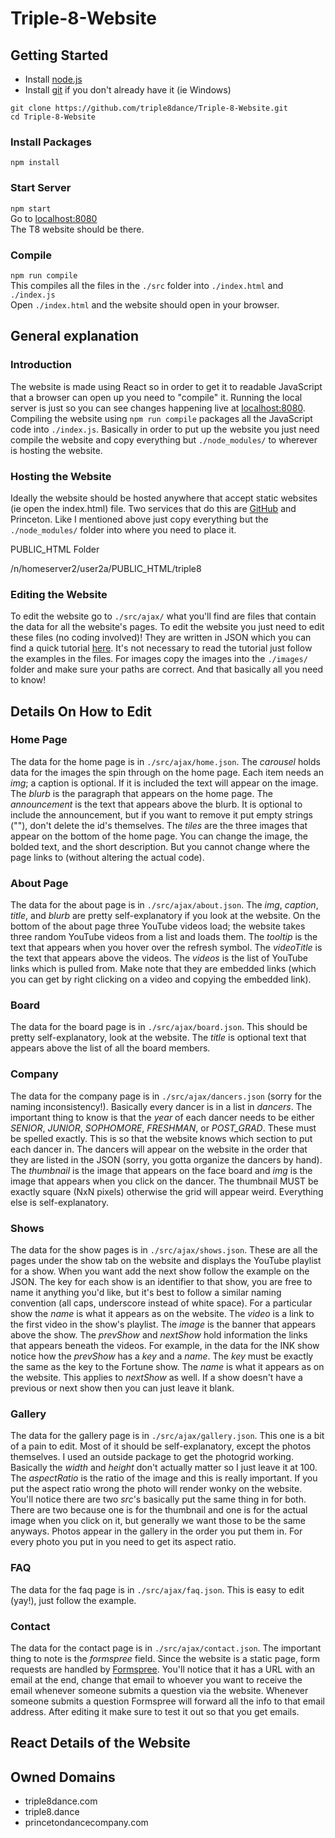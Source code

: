 # Triple-8-Website

## Getting Started
* Install [node.js](https://nodejs.org/en/)
* Install [git](https://git-scm.com/downloads) if you don't already have it (ie Windows)

`git clone https://github.com/triple8dance/Triple-8-Website.git`  
`cd Triple-8-Website`

### Install Packages
`npm install`

### Start Server
`npm start`  
Go to [localhost:8080](http://localhost:8080/)  
The T8 website should be there.

### Compile
`npm run compile`  
This compiles all the files in the `./src` folder into `./index.html` and `./index.js`  
Open `./index.html` and the website should open in your browser.

## General explanation

### Introduction
The website is made using React so in order to get it to readable JavaScript that a browser 
can open up you need to "compile" it. Running the local server is just so you can see 
changes happening live at [localhost:8080](http://localhost:8080/). Compiling the website 
using `npm run compile` packages all the JavaScript code into `./index.js`. Basically 
in order to put up the website you just need compile the website and copy everything but 
`./node_modules/` to wherever is hosting the website.

### Hosting the Website
Ideally the website should be hosted anywhere that accept static websites (ie open the index.html) 
file. Two services that do this are [GitHub](https://pages.github.com/) and Princeton. Like I mentioned above just 
copy everything but the `./node_modules/` folder into where you need to place it.

PUBLIC_HTML Folder

/n/homeserver2/user2a/PUBLIC_HTML/triple8


### Editing the Website
To edit the website go to `./src/ajax/` what you'll find are files that contain the data 
for all the website's pages. To edit the website you just need to edit these files (no coding involved)! 
They are written in JSON which you can find a quick tutorial [here](https://www.w3schools.com/js/js_json_intro.asp). 
It's not necessary to read the tutorial just follow the examples in the files. For images copy 
the images into the `./images/` folder and make sure your paths are correct. And that basically 
all you need to know!

## Details On How to Edit
 
### Home Page
The data for the home page is in `./src/ajax/home.json`. The _carousel_ holds data for the 
images the spin through on the home page. Each item needs an _img_; a caption is optional. 
If it is included the text will appear on the image. The _blurb_ is the paragraph that 
appears on the home page. The _announcement_ is the text that appears above the blurb. It 
is optional to include the announcement, but if you want to remove it put empty strings (""), 
don't delete the id's themselves. The _tiles_ are the three images that appear on the 
bottom of the home page. You can change the image, the bolded text, and the short description. 
But you cannot change where the page links to (without altering the actual code).

### About Page
The data for the about page is in `./src/ajax/about.json`. The _img_, _caption_, _title_, and _blurb_ are pretty self-explanatory if you look at the 
website. On the bottom of the about page three YouTube videos load; the website takes 
three random YouTube videos from a list and loads them. The _tooltip_ is the text that 
appears when you hover over the refresh symbol. The _videoTitle_ is the text that 
appears above the videos. The _videos_ is the list of YouTube links which is pulled 
from. Make note that they are embedded links (which you  can get by right clicking 
on a video and copying the embedded link).

### Board
The data for the board page is in `./src/ajax/board.json`. This should be pretty self-explanatory, look at the website. The _title_ is optional 
text that appears above the list of all the board members.

### Company
The data for the company page is in `./src/ajax/dancers.json` (sorry for the naming 
inconsistency!). Basically every dancer is in a list in _dancers_. The important thing 
to know is that the _year_ of each dancer needs to be either *SENIOR*, *JUNIOR*, 
*SOPHOMORE*, *FRESHMAN*, or *POST_GRAD*. These must be spelled exactly. This is so 
that the website knows which section to put each dancer in. The dancers will appear 
on the website in the order that they are listed in the JSON (sorry, you gotta 
organize the dancers by hand). The _thumbnail_ is the image that appears on the 
face board and _img_ is the image that appears when you click on the dancer. The 
thumbnail MUST be exactly square (NxN pixels) otherwise the grid will appear weird. 
Everything else is self-explanatory.

### Shows
The data for the show pages is in `./src/ajax/shows.json`. These are all the pages under 
the show tab on the website and displays the YouTube playlist for a show. When you want 
add the next show follow the example on the JSON. The key for each show is an 
identifier to that show, you are free to name it anything you'd like, but it's best 
to follow a similar naming convention (all caps, underscore instead of white space). 
For a particular show the _name_ is what it appears as on the website. The _video_ is 
a link to the first video in the show's playlist. The _image_ is the banner that appears 
above the show. The _prevShow_ and _nextShow_ hold information the links that appears 
beneath the videos. For example, in the data for the INK show notice how the _prevShow_ 
has a _key_ and a _name_. The _key_ must be exactly the same as the key to the Fortune 
show. The _name_ is what it appears as on the website. This applies to _nextShow_ as well. 
If a show doesn't have a previous or next show then you can just leave it blank.

### Gallery
The data for the gallery page is in `./src/ajax/gallery.json`. This one is a bit of a 
pain to edit. Most of it should be self-explanatory, except the photos themselves. I 
used an outside package to get the photogrid working. Basically the _width_ and _height_ 
don't actually matter so I just leave it at 100. The _aspectRatio_ is the ratio of the 
image and this is really important. If you put the aspect ratio wrong the photo will 
render wonky on the website. You'll notice there are two _src_'s basically put the 
same thing in for both. There are two because one is for the thumbnail and one is 
for the actual image when you click on it, but generally we want those to be the 
same anyways. Photos appear in the gallery in the order you put them in. For every 
photo you put in you need to get its aspect ratio.

### FAQ
The data for the faq page is in `./src/ajax/faq.json`. This is easy to edit (yay!), 
just follow the example.

### Contact
The data for the contact page is in `./src/ajax/contact.json`. The important thing 
to note is the _formspree_ field. Since the website is a static page, form requests 
are handled by [Formspree](https://formspree.io/). You'll notice that it has a URL 
with an email at the end, change that email to whoever you want to receive the email 
whenever someone submits a question via the website. Whenever someone submits a question 
Formspree will forward all the info to that email address. After editing it make 
sure to test it out so that you get emails.

## React Details of the Website

## Owned Domains
* triple8dance.com
* triple8.dance
* princetondancecompany.com